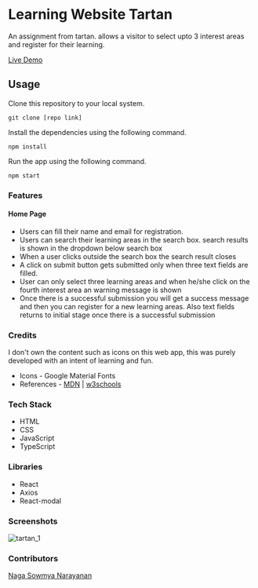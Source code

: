 # Learning Website Tartan 

An assignment from tartan. allows a visitor to select upto 3 interest areas and register for their learning.

 [Live Demo](https://serene-cray-a3cd42.netlify.app/)

## Usage


 Clone this repository to your local system.

```
git clone [repo link]
```


 Install the dependencies using the following command.

```
npm install
```


 Run the app using the following command.

```
npm start
```



### Features

#### Home Page

- Users can fill their name and email for registration.
- Users can search their learning areas in the search box. search results is shown in the dropdown below search box
- When a user clicks outside the search box the search result closes
- A click on submit button gets submitted only when three text fields are filled.
- User can only select three learning areas and when he/she click on the fourth interest area an warning message is shown
- Once there is a successful submission you will get a success message and then you can register for a new learning areas. Also text fields returns to initial stage once there is a successful submission



### Credits

I don't own the content such as icons on this web app, this was purely developed with an intent of learning and fun.

- Icons - Google Material Fonts
- References - [MDN](https://developer.mozilla.org/en-US/) | [w3schools](https://www.w3schools.com/)



### Tech Stack

- HTML
- CSS
- JavaScript
- TypeScript



### Libraries

- React
- Axios
- React-modal



### Screenshots



![tartan_1](https://user-images.githubusercontent.com/51481112/126263173-42a9a6a8-d9ed-4c39-a222-33326dc219fd.jpg)


### Contributors

 [Naga Sowmya Narayanan](https://naga12031998.github.io/)
